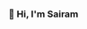 ### 👋 Hi, I'm Sairam

<!--
**Sairam-04/Sairam-04** is a ✨ _special_ ✨ repository because its `README.md` (this file) appears on your GitHub profile.

Here are some ideas to get you started:

- 🔭 I’m currently working on Machine Learning and Deep Learning
- 🌱 I’m currently learning Machine Learning
- 👯 I’m looking to collaborate on ML and Deep learning Projets
